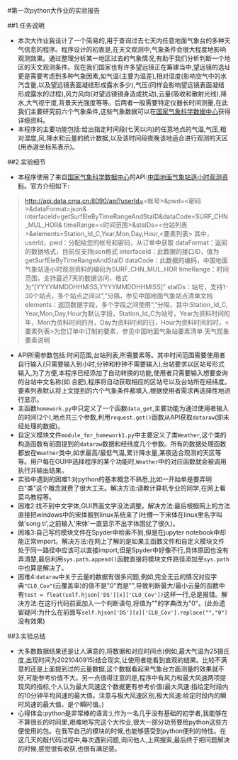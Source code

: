 #第一次python大作业的实验报告

 
##1.任务说明
- 本次大作业我设计了一个简易的,用于查询过去七天内任意地面气象台的多种天气信息的程序。程序设计的初衷是,在天文观测中,气象条件会很大程度地影响观测效果。通过整理分析某一地区过去的气象情况,有助于我们分析判断一个地区的天文观测条件。现在我们国家也有许多望远镜正在筹建当中,望远镜的选址更是需要考虑到多种气象因素,如气温(主要为温差),相对湿度(影响空气中的水汽含量,以及望远镜表面凝结形成露水多少),气压(同样会影响望远镜表面凝结形成露水的过程),风力风向(对望远镜镜身造成扰动),云量(吸收和散射光线),降水,大气视宁度,背景天光强度等等。后两者一般需要特定仪器长时间测量,在此我们主要研究前六个气象条件,这些气象数据可以在[国家气象科学数据中心](data.cma.cn)获得详细资料。  
- 本程序的主要功能包括:给出指定时间段(七天以内)的任意地点的气温,气压,相对湿度,风,降水和云量的统计数据,以及该时间段夜晚该地适合进行观测的天区(用赤道坐标系表示)。

##2.实验细节
- 本程序使用了来自[国家气象科学数据中心](data.cma.cn)的API:[中国地面气象站逐小时观测资料](http://data.cma.cn/Market/Detail/code/A.0012.0001/type/0.html)。官方介绍如下:
> http://api.data.cma.cn:8090/api?userId=<帐号>&pwd=<密码>&dataFormat=json&
    interfaceId=getSurfEleByTimeRangeAndStaID&dataCode=SURF_CHN_MUL_HOR&
    timeRange=<时间范围>&staIDs=<台站列表>&elements=Station_Id_C,Year,Mon,Day,Hour,<要素列表> 
其中，userId，pwd：分配给您的帐号和密码，从订单中获取
          dataFormat：返回的数据格式，目前仅支持json格式
          interfaceId：此数据的接口ID，值为getSurfEleByTimeRangeAndStaID
          dataCode：此数据的编码，中国地面气象站逐小时观测资料的编码为SURF_CHN_MUL_HOR
          timeRange：时间范围，支持最近7天的数据访问，格式为“[YYYYMMDDHHMISS,YYYYMMDDHHMISS]”
          staIDs：站号，支持1-30个站点，多个站点之间以“,”分隔，参见中国地面气象站点清单文档
          elements：返回数据字段，多个字段之间使用“,”分隔，其中:Station_Id_C, Year,Mon,Day,Hour为默认字段，Station_Id_C为站号，Year为资料时间的年，Mon为资料时间的月，Day为资料时间的日，Hour为资料时间的时，<要素列表>为您订单中订制的要素，参见中国地面气象站要素清单
          天气现象要素说明

- API所需参数包括:时间范围,台站列表,所需要素等。其中时间范围需要使用者自行输入(只需要输入到小时,分钟和秒钟不需要输入),台站要求以区站号形式输入,为了方便,本程序已经添加了自动转换的功能,使用者只需要输入想要查询的台站中文名称(如 合肥),程序将自动获取相应的区站号以及台站所在经纬度。要素列表默认将上文提到的六个气象条件都填入,根据使用者需求再选择性地进行显示。
- 主函数`homework.py`中只定义了一个函数`data_get`,主要功能为通过使用者输入的时间(2个),地点共三个参数,利用`request.get()`函数从API获取`dataraw`(即未经处理的数据)。
- 自定义模块文件`module_for_homework1.py`中主要定义了类`Weather`,这个类的构造函数有前面提到的`dataraw`数据和经纬度几个参数。所有的数据处理函数都放在`Weather`类中,如求最高/最低气温,累计降水量,某夜适合观测的天区等等。用户每在GUI中选择程序的某个功能时,`Weather`中的对应函数就会被调用执行并输出结果。
- 实验中遇到的困难1:对python的基本概念不熟悉,比如一开始单是要弄明白"类"这个概念就费了很大工夫。解决方法:请教计算机专业的同学,在网上看菜鸟教程等。
- 困难2:找不到中文字体,GUI界面文字没法调整。解决方法:最后根据网上的方法直接把windows中的宋体搬到linux系统来了(吐槽一下宋体在linux里名字叫做'song ti',之前输入'宋体'一直显示不出字体困扰了很久)。
- 困难3:自己写的模块文件在Spyder中检索不到,但是在jupyter notebook中却能正常import。解决方法:在网上了解的是如果主函数文件和自定义模块文件处于同一路径中应该可以直接import,但是Spyder中好像不行,具体原因也没有弄清楚,最后利用`sys.path.append()`函数直接将模块文件路径添加至`sys.path`中也算是解决了。
- 困难4:`dataraw`中关于云量的数据有很多问题,例如,完全无云的情况对应字典`"CLO_Cov"`(云覆盖率)的值不是"0"而是"",导致判断最大/最小云量的函数中有`test = float(self.hjson['DS'][x]['CLO_Cov'])`这样一行,总是报错。解决方法:在这行代码前面加入一个判断语句,将值为""的字典改为"0"。(此处遗留疑问:为什么在前面写`self.hjson['DS'][x]['CLO_Cov'].replace("","0")`没有效果)

##3.实验总结
- 大多数数据结果还是让人满意的,将数据和对应时间点(例如,最大气温为25摄氏度,出现时间为2021040915)结合现实,让使用者能看到直观的结果。比较不满意的还是上面提到过的云量数据,这个数据看起来气象台方面测量的效果就不好,可能参考价值不大。另一点值得注意的是,程序中有风力和最大风速两项提现风的指标,个人认为最大风速这个数据更有参考价值(最大风速:指给定时段内的10分钟平均风速的最大值。注意与极大风速区别,极大风速:给定时段内的瞬时风速的最大值，是个瞬时值。)
- 心得体会:python是非常棒的语言:),作为一名几乎没有基础的初学者,我能够在不算很长的时间里,艰难地写完这个大作业,很大一部分功劳要给python这些方便使用的包。在我写自己的模块的时候,也能够感受到python便利的特性。在这几天的敲代码过程中,每次遇到问题,询问他人,上网搜索,最后终于把问题解决的时候,感觉很有收获,也很有满足感。

